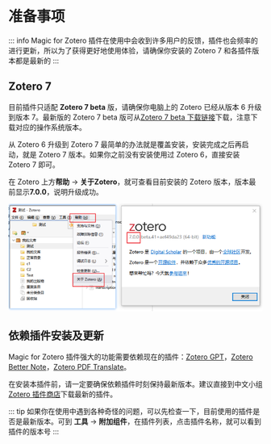 # 准备事项

::: info
Magic for Zotero 插件在使用中会收到许多用户的反馈，插件也会频率的进行更新，所以为了获得更好地使用体验，请确保你安装的 Zotero 7 和各插件版本都是最新的
:::

## Zotero 7

目前插件只适配 **Zotero 7 beta** 版，请确保你电脑上的 Zotero 已经从版本 6 升级到版本 7。最新版的 Zotero 7 beta 版可从[Zotero 7 beta 下载链接](https://www.zotero.org/support/beta_builds)下载，注意下载对应的操作系统版本。

从 Zotero 6 升级到 Zotero 7 最简单的办法就是覆盖安装，安装完成之后再启动，就是 Zotero 7 版本。如果你之前没有安装使用过 Zotero 6，直接安装 Zotero 7 即可。

在 Zotero 上方**帮助** -> **关于Zotero**，就可查看目前安装的 Zotero 版本，版本最前显示**7.0.0**，说明升级成功。

![查看 Zotero 版本](../../assets/image_zotero_version.png)


## 依赖插件安装及更新

Magic for Zotero 插件强大的功能需要依赖现在的插件：[Zotero GPT](https://github.com/MuiseDestiny/zotero-gpt)，[Zotero Better Note](https://github.com/windingwind/zotero-better-notes)，[Zotero PDF Translate](https://github.com/windingwind/zotero-pdf-translate)。

在安装本插件前，请一定要确保依赖插件时刻保持最新版本。建议直接到中文小组[Zotero 插件商店](https://plugins.zotero-chinese.com/#/)下载最新的插件。

::: tip
如果你在使用中遇到各种奇怪的问题，可以先检查一下，目前使用的插件是否是最新版本。可到 **工具** -> **附加组件**，在插件列表，点击插件名称，就可以看到插件的版本号
:::
